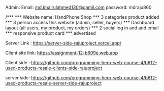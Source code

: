 




Admin:
Email: md.khairulahmed130@gamil.com
password: mdraju860



/***
*** Website name: HandPhone Shop
*** 3 catagories product added
*** 3 person access this website (admin, seller, buyers)
*** Dashboard layout (all users, my product, my orders)
*** 2 social log in and and email
*** responsive product card
*** advertised


Server Link : https://server-side-rajuproject.vercel.app/

Client site link: https://assignment-12-b609e.web.app

Client side : https://github.com/programming-hero-web-course-4/b612-used-products-resale-clients-side-rajuproject

server side: https://github.com/programming-hero-web-course-4/b612-used-products-resale-server-side-rajuproject


